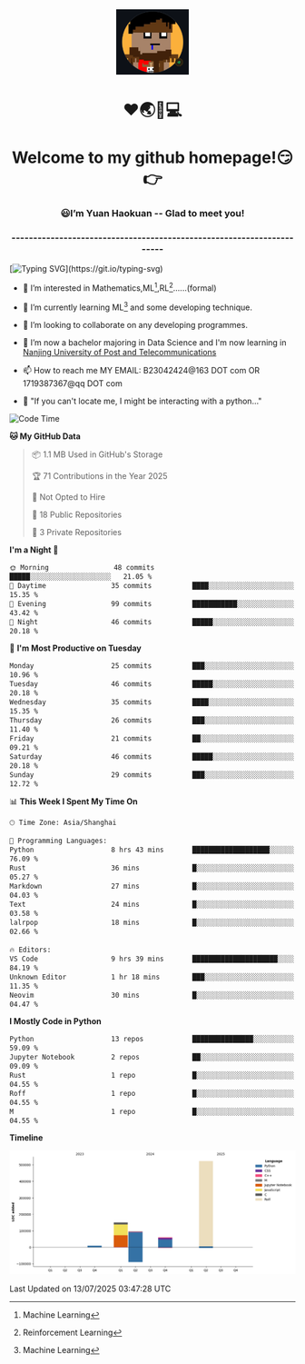 <div align=center>
  <img width=128 src="image/figure.png">
</div>
<h1 align="center">❤🌏🚩💻</h1>
<h1 align="center">Welcome to my github homepage!😏👉</h1>
<h3 align="center" >😃I’m Yuan Haokuan -- Glad to meet you!</h3>
<h3 align="center" >----------------------------------------------------------------------</h3>

  [![Typing SVG](https://readme-typing-svg.herokuapp.com?font=Fira+Code&pause=1000&random=false&width=450&lines=Here's+my+personal+infomation:)](https://git.io/typing-svg)

- 👀 I’m interested in Mathematics,ML[^1],RL[^2]......(formal)
  
- 🌱 I’m currently learning ML[^1] and some developing technique.
  
- 💞️ I’m looking to collaborate on any developing programmes.
  
- 🍉 I’m now a bachelor majoring in Data Science and I'm now learning in [Nanjing University of Post and Telecommunications](https://www.njupt.edu.cn/main.psp)
  
- 📫 How to reach me MY EMAIL: B23042424@163 DOT com OR 1719387367@qq DOT com

- 🐍 "If you can't locate me, I might be interacting with a python..."

<!--START_SECTION:waka-->
![Code Time](http://img.shields.io/badge/Code%20Time-341%20hrs%2034%20mins-blue)

**🐱 My GitHub Data** 

> 📦 1.1 MB Used in GitHub's Storage 
 > 
> 🏆 71 Contributions in the Year 2025
 > 
> 🚫 Not Opted to Hire
 > 
> 📜 18 Public Repositories 
 > 
> 🔑 3 Private Repositories 
 > 
**I'm a Night 🦉** 

```text
🌞 Morning                48 commits          █████░░░░░░░░░░░░░░░░░░░░   21.05 % 
🌆 Daytime                35 commits          ████░░░░░░░░░░░░░░░░░░░░░   15.35 % 
🌃 Evening                99 commits          ███████████░░░░░░░░░░░░░░   43.42 % 
🌙 Night                  46 commits          █████░░░░░░░░░░░░░░░░░░░░   20.18 % 
```
📅 **I'm Most Productive on Tuesday** 

```text
Monday                   25 commits          ███░░░░░░░░░░░░░░░░░░░░░░   10.96 % 
Tuesday                  46 commits          █████░░░░░░░░░░░░░░░░░░░░   20.18 % 
Wednesday                35 commits          ████░░░░░░░░░░░░░░░░░░░░░   15.35 % 
Thursday                 26 commits          ███░░░░░░░░░░░░░░░░░░░░░░   11.40 % 
Friday                   21 commits          ██░░░░░░░░░░░░░░░░░░░░░░░   09.21 % 
Saturday                 46 commits          █████░░░░░░░░░░░░░░░░░░░░   20.18 % 
Sunday                   29 commits          ███░░░░░░░░░░░░░░░░░░░░░░   12.72 % 
```


📊 **This Week I Spent My Time On** 

```text
🕑︎ Time Zone: Asia/Shanghai

💬 Programming Languages: 
Python                   8 hrs 43 mins       ███████████████████░░░░░░   76.09 % 
Rust                     36 mins             █░░░░░░░░░░░░░░░░░░░░░░░░   05.27 % 
Markdown                 27 mins             █░░░░░░░░░░░░░░░░░░░░░░░░   04.03 % 
Text                     24 mins             █░░░░░░░░░░░░░░░░░░░░░░░░   03.58 % 
lalrpop                  18 mins             █░░░░░░░░░░░░░░░░░░░░░░░░   02.66 % 

🔥 Editors: 
VS Code                  9 hrs 39 mins       █████████████████████░░░░   84.19 % 
Unknown Editor           1 hr 18 mins        ███░░░░░░░░░░░░░░░░░░░░░░   11.35 % 
Neovim                   30 mins             █░░░░░░░░░░░░░░░░░░░░░░░░   04.47 % 
```

**I Mostly Code in Python** 

```text
Python                   13 repos            ███████████████░░░░░░░░░░   59.09 % 
Jupyter Notebook         2 repos             ██░░░░░░░░░░░░░░░░░░░░░░░   09.09 % 
Rust                     1 repo              █░░░░░░░░░░░░░░░░░░░░░░░░   04.55 % 
Roff                     1 repo              █░░░░░░░░░░░░░░░░░░░░░░░░   04.55 % 
M                        1 repo              █░░░░░░░░░░░░░░░░░░░░░░░░   04.55 % 
```



**Timeline**

![Lines of Code chart](https://raw.githubusercontent.com/WilbertYuan/WilbertYuan/main/assets/bar_graph.png)


 Last Updated on 13/07/2025 03:47:28 UTC
<!--END_SECTION:waka-->

<!---
WilbertYuan/WilbertYuan is a ✨ special ✨ repository because its `README.md` (this file) appears on your GitHub profile.
You can click the Preview link to take a look at your changes.
--->
[^1]:Machine Learning
[^2]:Reinforcement Learning
